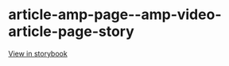 # article-amp-page--amp-video-article-page-story

[View in storybook](https://raw.githack.com/Independent-Digital-News-and-Media-Ltd/indy-pwamp-sb/PR-2375-sb/index.html?path=/story/article-amp-page--amp-video-article-page-story)